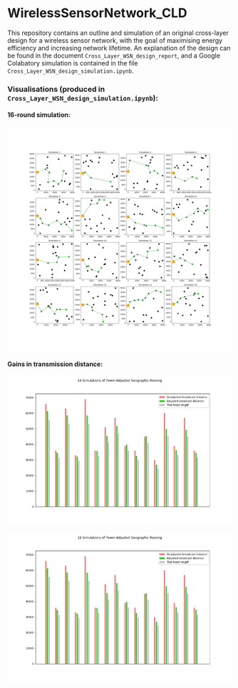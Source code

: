 # WirelessSensorNetwork_CLD
This repository contains an outline and simulation of an original cross-layer design for a wireless sensor network, with the goal of maximising energy efficiency and increasing network lifetime. An explanation of the design can be found in the document `Cross_Layer_WSN_design_report`, and a Google Colabatory simulation is contained in the file `Cross_Layer_WSN_design_simulation.ipynb`. 

### Visualisations (produced in `Cross_Layer_WSN_design_simulation.ipynb`): 

#### 16-round simulation:
<img align="middle" src="ELEC5514_simulation_output.png" alt="drawing1" width="700"/>

#### Gains in transmission distance:
<img src="ELEC5514_summary_data.png" alt="drawing2" width="600"/>

<p class="aligncenter">
    <img src="ELEC5514_summary_data.png" alt="centered image" />
</p>

<style>
.aligncenter {
    text-align: center;
}
</style>

